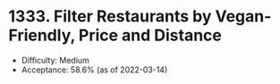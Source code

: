 # 1333. Filter Restaurants by Vegan-Friendly, Price and Distance
- Difficulty: Medium
- Acceptance: 58.6% (as of 2022-03-14)
